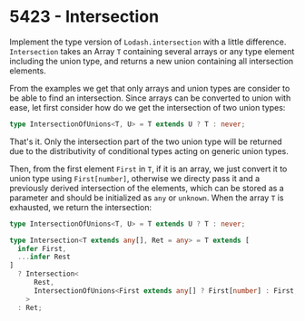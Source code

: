 # 5423 - Intersection

Implement the type version of `Lodash.intersection` with a little difference. `Intersection` takes an Array `T` containing several arrays or any type element including the union type, and returns a new union containing all intersection elements.

From the examples we get that only arrays and union types are consider to be able to find an intersection. Since arrays can be converted to union with ease, let first consider how do we get the intersection of two union types:

```typescript
type IntersectionOfUnions<T, U> = T extends U ? T : never;
```

That's it. Only the intersection part of the two union type will be returned due to the distributivity of conditional types acting on generic union types.

Then, from the first element `First` in `T`, if it is an array, we just convert it to union type using `First[number]`, otherwise we directy pass it and a previously derived intersection of the elements, which can be stored as a parameter and should be initialized as `any` or `unknown`. When the array `T` is exhausted, we return the intersection:

```typescript
type IntersectionOfUnions<T, U> = T extends U ? T : never;

type Intersection<T extends any[], Ret = any> = T extends [
  infer First,
  ...infer Rest
]
  ? Intersection<
      Rest,
      IntersectionOfUnions<First extends any[] ? First[number] : First, Ret>
    >
  : Ret;
```
